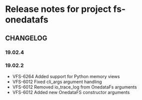 Release notes for project fs-onedatafs
======================================

CHANGELOG
---------

### 19.02.4

### 19.02.2


* VFS-6264 Added support for Python memory views
* VFS-6012 Fixed cli_args argument handling
* VFS-6012 Removed io_trace_log from OnedataFs arguments
* VFS-6012 Added new OnedataFS constructor arguments

